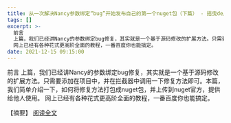 ```yaml
---
title: 从一次解决Nancy参数绑定“bug”开始发布自己的第一个nuget包（下篇） - 摇曳de风筝
tags: []
excerpt: >-
  前言
  上篇，我们已经讲Nancy的参数绑定bug修复，其实就是一个基于源码修改的扩展方法。只需要添加在项目中，并在拦截器中调用一下修复方法即可。本篇，我们简单介绍一下，如何将修复方法打包成nuget包，并上传到nuget官方，提供给他人使用。
  网上已经有各种花式更高阶全面的教程，一番百度你也能搞定。
date: 2021-12-15 09:15:00
---
```


前言 上篇，我们已经讲Nancy的参数绑定bug修复，其实就是一个基于源码修改的扩展方法。只需要添加在项目中，并在拦截器中调用一下修复方法即可。本篇，我们简单介绍一下，如何将修复方法打包成nuget包，并上传到nuget官方，提供给他人使用。 网上已经有各种花式更高阶全面的教程，一番百度你也能搞定。
<!-- more -->
【摘要】 [阅读全文](https://www.cnblogs.com/pinzi/p/15690280.html)
